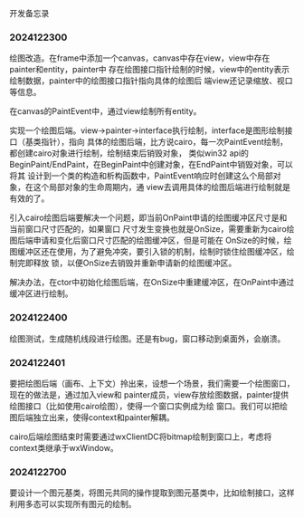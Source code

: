 开发备忘录

### 2024122300

绘图改造。在frame中添加一个canvas，canvas中存在view，view中存在painter和entity，painter中
存在绘图接口指针绘制的时候，view中的entity表示绘制数据，painter中的绘图接口指针指向具体的绘图后
端view还记录缩放、视口等信息。

在canvas的PaintEvent中，通过view绘制所有entity。

实现一个绘图后端。view->painter->interface执行绘制，interface是图形绘制接口（基类指针），指向
具体的绘图后端，比方说cairo，每一次PaintEvent绘制，都创建cairo对象进行绘制，绘制结束后销毁对象，
类似win32 api的BeginPaint/EndPaint，在BeginPaint中创建对象，在EndPaint中销毁对象，可以将其
设计到一个类的构造和析构函数中，PaintEvent响应时创建这么个局部对象，在这个局部对象的生命周期内，通
view去调用具体的绘图后端进行绘制就是有效的了。

引入cairo绘图后端要解决一个问题，即当前OnPaint申请的绘图缓冲区尺寸是和当前窗口尺寸匹配的，如果窗口
尺寸发生变换也就是OnSize，需要重新为cairo绘图后端申请和变化后窗口尺寸匹配的绘图缓冲区，但是可能在
OnSize的时候，绘图缓冲区还在使用，为了避免冲突，要引入锁的机制，绘制时锁住绘图缓冲区，绘制完即释放
锁，以便OnSize去销毁并重新申请新的绘图缓冲区。

解决办法，在ctor中初始化绘图后端，在OnSize中重建缓冲区，在OnPaint中通过缓冲区进行绘制。

### 2024122400
绘图测试，生成随机线段进行绘图。还是有bug，窗口移动到桌面外，会崩溃。

### 2024122401
要把绘图后端（画布、上下文）拎出来，设想一个场景，我们需要一个绘图窗口，现在的做法是，通过加入view和
painter成员，view存放绘图数据，painter提供绘图接口（比如使用cairo绘图），使得一个窗口实例成为绘
窗口。我们可以把绘图后端独立出来，使得context和painter解耦。

cairo后端绘图结束时需要通过wxClientDC将bitmap绘制到窗口上，考虑将context类继承于wxWindow。

### 2024122700
要设计一个图元基类，将图元共同的操作提取到图元基类中，比如绘制接口，这样利用多态可以实现所有图元的绘制。

